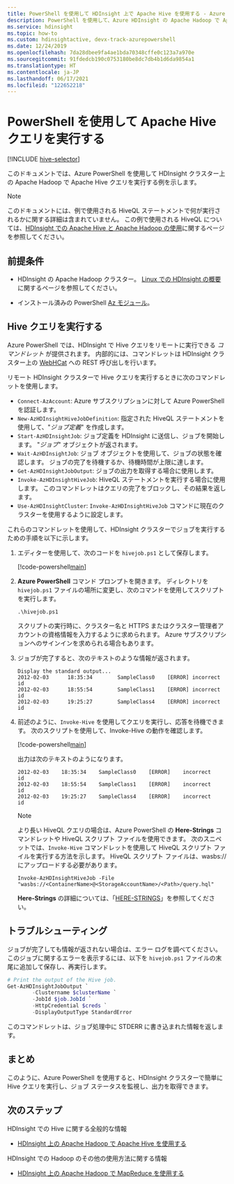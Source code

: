 ```yaml
---
title: PowerShell を使用して HDInsight 上で Apache Hive を使用する - Azure
description: PowerShell を使用して、Azure HDInsight の Apache Hadoop で Apache Hive クエリを実行します
ms.service: hdinsight
ms.topic: how-to
ms.custom: hdinsightactive, devx-track-azurepowershell
ms.date: 12/24/2019
ms.openlocfilehash: 7da28dbee9fa4ae1bda70348cffe0c123a7a970e
ms.sourcegitcommit: 91fdedcb190c0753180be8dc7db4b1d6da9854a1
ms.translationtype: HT
ms.contentlocale: ja-JP
ms.lasthandoff: 06/17/2021
ms.locfileid: "122652218"
---
```

# <a name="run-apache-hive-queries-using-powershell"></a>PowerShell を使用して Apache Hive クエリを実行する

[!INCLUDE [hive-selector](../includes/hdinsight-selector-use-hive.md)]

このドキュメントでは、Azure PowerShell を使用して HDInsight クラスター上の Apache Hadoop で Apache Hive クエリを実行する例を示します。

> [!NOTE]  
> このドキュメントには、例で使用される HiveQL ステートメントで何が実行されるかに関する詳細は含まれていません。 この例で使用される HiveQL については、[HDInsight での Apache Hive と Apache Hadoop の使用](hdinsight-use-hive.md)に関するページを参照してください。

## <a name="prerequisites"></a>前提条件

* HDInsight の Apache Hadoop クラスター。 [Linux での HDInsight の概要](./apache-hadoop-linux-tutorial-get-started.md)に関するページを参照してください。

* インストール済みの PowerShell [Az モジュール](/powershell/azure/)。

## <a name="run-a-hive-query"></a>Hive クエリを実行する

Azure PowerShell では、HDInsight で Hive クエリをリモートに実行できる *コマンドレット* が提供されます。 内部的には、コマンドレットは HDInsight クラスター上の [WebHCat](https://cwiki.apache.org/confluence/display/Hive/WebHCat) への REST 呼び出しを行います。

リモート HDInsight クラスターで Hive クエリを実行するときに次のコマンドレットを使用します。

* `Connect-AzAccount`: Azure サブスクリプションに対して Azure PowerShell を認証します。
* `New-AzHDInsightHiveJobDefinition`: 指定された HiveQL ステートメントを使用して、"*ジョブ定義*" を作成します。
* `Start-AzHDInsightJob`: ジョブ定義を HDInsight に送信し、ジョブを開始します。 "*ジョブ*" オブジェクトが返されます。
* `Wait-AzHDInsightJob`: ジョブ オブジェクトを使用して、ジョブの状態を確認します。 ジョブの完了を待機するか、待機時間が上限に達します。
* `Get-AzHDInsightJobOutput`: ジョブの出力を取得する場合に使用します。
* `Invoke-AzHDInsightHiveJob`: HiveQL ステートメントを実行する場合に使用します。 このコマンドレットはクエリの完了をブロックし、その結果を返します。
* `Use-AzHDInsightCluster`: `Invoke-AzHDInsightHiveJob` コマンドに現在のクラスターを使用するように設定します。

これらのコマンドレットを使用して、HDInsight クラスターでジョブを実行するための手順を以下に示します。

1. エディターを使用して、次のコードを `hivejob.ps1` として保存します。

    [!code-powershell[main](../../../powershell_scripts/hdinsight/use-hive/use-hive.ps1?range=5-42)]

2. **Azure PowerShell** コマンド プロンプトを開きます。 ディレクトリを `hivejob.ps1` ファイルの場所に変更し、次のコマンドを使用してスクリプトを実行します。

    ```azurepowershell
    .\hivejob.ps1
    ```

    スクリプトの実行時に、クラスター名と HTTPS またはクラスター管理者アカウントの資格情報を入力するように求められます。 Azure サブスクリプションへのサインインを求められる場合もあります。

3. ジョブが完了すると、次のテキストのような情報が返されます。

    ```output
    Display the standard output...
    2012-02-03      18:35:34        SampleClass0    [ERROR] incorrect       id
    2012-02-03      18:55:54        SampleClass1    [ERROR] incorrect       id
    2012-02-03      19:25:27        SampleClass4    [ERROR] incorrect       id
    ```

4. 前述のように、`Invoke-Hive` を使用してクエリを実行し、応答を待機できます。 次のスクリプトを使用して、Invoke-Hive の動作を確認します。

    [!code-powershell[main](../../../powershell_scripts/hdinsight/use-hive/use-hive.ps1?range=50-71)]

    出力は次のテキストのようになります。

    ```output
    2012-02-03    18:35:34    SampleClass0    [ERROR]    incorrect    id
    2012-02-03    18:55:54    SampleClass1    [ERROR]    incorrect    id
    2012-02-03    19:25:27    SampleClass4    [ERROR]    incorrect    id
    ```

   > [!NOTE]  
   > より長い HiveQL クエリの場合は、Azure PowerShell の **Here-Strings** コマンドレットや HiveQL スクリプト ファイルを使用できます。 次のスニペットでは、`Invoke-Hive` コマンドレットを使用して HiveQL スクリプト ファイルを実行する方法を示します。 HiveQL スクリプト ファイルは、wasbs:// にアップロードする必要があります。
   >
   > `Invoke-AzHDInsightHiveJob -File "wasbs://<ContainerName>@<StorageAccountName>/<Path>/query.hql"`
   >
   > **Here-Strings** の詳細については、「[HERE-STRINGS](/powershell/module/microsoft.powershell.core/about/about_quoting_rules#here-strings)」を参照してください。

## <a name="troubleshooting"></a>トラブルシューティング

ジョブが完了しても情報が返されない場合は、エラー ログを調べてください。 このジョブに関するエラーを表示するには、以下を `hivejob.ps1` ファイルの末尾に追加して保存し、再実行します。

```powershell
# Print the output of the Hive job.
Get-AzHDInsightJobOutput `
        -Clustername $clusterName `
        -JobId $job.JobId `
        -HttpCredential $creds `
        -DisplayOutputType StandardError
```

このコマンドレットは、ジョブ処理中に STDERR に書き込まれた情報を返します。

## <a name="summary"></a>まとめ

このように、Azure PowerShell を使用すると、HDInsight クラスターで簡単に Hive クエリを実行し、ジョブ ステータスを監視し、出力を取得できます。

## <a name="next-steps"></a>次のステップ

HDInsight での Hive に関する全般的な情報

* [HDInsight 上の Apache Hadoop で Apache Hive を使用する](hdinsight-use-hive.md)

HDInsight での Hadoop のその他の使用方法に関する情報

* [HDInsight 上の Apache Hadoop で MapReduce を使用する](hdinsight-use-mapreduce.md)
